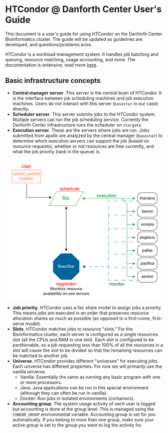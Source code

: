 # HTCondor @ Danforth Center User's Guide

This document is a user's guide for using HTCondor on the Danforth
Center Bioinformatics cluster. The guide will be updated as guidelines
are developed, and questions/problems arise.

HTCondor is a workload management system. It handles job batching and
queuing, resource matching, usage accounting, and more. The
documentation is extensive, read more
[here](https://research.cs.wisc.edu/htcondor/).

## Basic infrastructure concepts

* **Central manager server**. This server is the central brain of HTCondor. It is the interface between job scheduling 
machines and job execution machines. Users do not interact with this server (`basestar` in our case) directly.
* **Scheduler server**. This server submits jobs to the HTCondor system. Multiple servers can run the job scheduling 
service. Currently the Danforth Center infrastructure runs the scheduler on `stargate`.
* **Execution server**. These are the servers where jobs are run. Jobs submitted from apollo are analyzed by the 
central manager (`basestar`) to determine which execution servers can support the job (based on resource requests), 
whether or not resources are free currently, and what the job priority (rank in the queue) is.

![Infrastructure](images/bioinfo_core_diagram-01.png)


* **Job priority**. HTCondor uses a fair share model to assign jobs a priority. This means jobs are executed in an 
order that preserves resource allocation shares as much as possible (as opposed to a first-come, first-serve model).
* **Slots**. HTCondor matches jobs to resource "slots." For the Bioinformatics cluster, each server is configured as a 
single resources slot (all the CPUs and RAM in one slot). Each slot is configured to be partitionable, so a job 
requesting less than 100% of all the resources in a slot will cause the slot to be divided so that the remaining 
resources can be matched to another job.
* **Universe**. HTCondor provides different "universes" for executing jobs. Each universe has different properties. 
For now we will primarily use the vanilla universe.
  * Vanilla: Essentially the same as running any basic program with one or more processors.
  * Java: Java applications can be run in this special environment (although they can often be run in vanilla).
  * Docker: Run jobs in isolated environments (containers).
* **Accounting group**. The system usage activity of each user is logged but accounting is done at the group level. 
This is managed using the `CONDOR_GROUP` environmental variable. Accounting group is set for you automatically. 
If you belong to more than one group, make sure your active group is set to the group you want to log the activity for.

